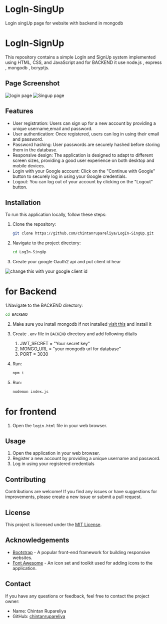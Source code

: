 # LogIn-SingUp

Login singUp page for website with backend in mongodb

# LogIn-SignUp

This repository contains a simple LogIn and SignUp system implemented using HTML, CSS, and JavaScript and for BACKEND it use node.js , express , mongodb , bcryptjs.
## Page Screenshot
![login page](https://ik.imagekit.io/o5vougxqi/Screenshot_2023-05-20_161311.png?updatedAt=1684579549291)
![Singup page](https://ik.imagekit.io/o5vougxqi/singup.png?updatedAt=1684579507547)
## Features

- User registration: Users can sign up for a new account by providing a unique username,email and password.
- User authentication: Once registered, users can log in using their email and password.
- Password hashing: User passwords are securely hashed before storing them in the database.
- Responsive design: The application is designed to adapt to different screen sizes, providing a good user experience on both desktop and mobile devices.
- Login with your Google account: Click on the "Continue with Google" button to securely log in using your Google credentials.
- Logout: You can log out of your account by clicking on the "Logout" button.

## Installation

To run this application locally, follow these steps:

1. Clone the repository:

   ```bash
   git clone https://github.com/chintanrupareliya/LogIn-SingUp.git
   ```

2. Navigate to the project directory:

   ```bash
   cd LogIn-SingUp
   ```
   
3. Create your google Oauth2 api and put client id hear

![change this with your google client id](https://ik.imagekit.io/o5vougxqi/Screenshot_2023-06-19_231855.png?updatedAt=1687197057348)
   
# for Backend

1.Navigate to the BACKEND directory:

   ```bash
   cd BACKEND
   ```
   
2. Make sure you install mongodb if not installed [visit this](https://www.geeksforgeeks.org/how-to-install-mongodb-on-windows/) 
   and install it 
   
3. Create `.env` file in `BACKEND` directory and add following ditalis
   1. JWT_SECRET = "Your secret key"
   2. MONGO_URL = "your mongodb url for database"
   3.  PORT = 3030
   
4. Run:
    ```bash
    npm i
    ```
    
5. Run:
    ```bash
    nodemon index.js
    ```
    
# for frontend

1. Open the `login.html` file in your web browser.

## Usage

1. Open the application in your web browser.
2. Register a new account by providing a unique username and password.
3. Log in using your registered credentials

## Contributing

Contributions are welcome! If you find any issues or have suggestions for improvements, please create a new issue or submit a pull request.

## License

This project is licensed under the [MIT License](LICENSE).

## Acknowledgements

- [Bootstrap](https://getbootstrap.com/) - A popular front-end framework for building responsive websites.
- [Font Awesome](https://fontawesome.com/) - An icon set and toolkit used for adding icons to the application.

## Contact

If you have any questions or feedback, feel free to contact the project owner:

- Name: Chintan Rupareliya
- GitHub: [chintanrupareliya](https://github.com/chintanrupareliya)
